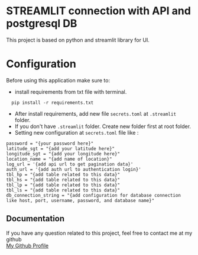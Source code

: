 # STREAMLIT connection with API and postgresql DB
This project is based on python and streamlit library for UI.

# Configuration
Before using this application make sure to:
- install requirements from txt file with terminal.
```
  pip install -r requirements.txt
```
- After install requirements, add new file `secrets.toml` at `.streamlit` folder.
- If you don't have `.streamlit` folder. Create new folder first at root folder.
- Setting new configuration at `secrets.toml` file like :
```
password = "{your password here}"
latitude_sgt = "{add your latitude here}"
longitude_sgt = "{add your longitude here}"
location_name = "{add name of location}"
log_url = '{add api url to get pagination data}'
auth_url = '{add auth url to authentication login}'
tbl_hp = "{add table related to this data}"
tbl_hs = "{add table related to this data}"
tbl_lp = "{add table related to this data}"
tbl_ls = "{add table related to this data}"
db_connection_string = "{add configuration for database connection like host, port, username, password, and database name}"
```

## Documentation
If you have any question related to this project, feel free to contact me at my github <br/>
[My Github Profile](https://github.com/ryanisml)
